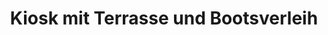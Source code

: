 ---
title: "Kiosk mit Terrasse und Bootsverleih"
url: /apolda/kiosk-mit-terrasse-und-bootsverleih/
shop: Kiosk
---
